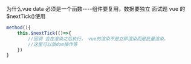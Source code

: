 为什么vue data 必须是一个函数----组件要复用，数据要独立
面试题 vue 的$nextTick()使用

```javascript
method(){
    this.$nextTick(()=>{
        //回调 会在渲染之后执行， vue的渲染不是立即渲染而是批量渲染。
        //这里可以放dom操作等
    })
}
```

